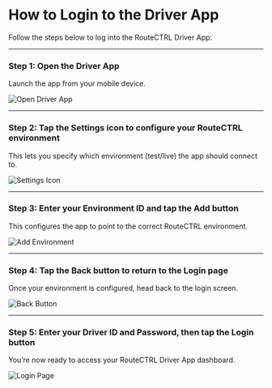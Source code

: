 # How to Login to the Driver App

Follow the steps below to log into the RouteCTRL Driver App:

---

### Step 1: Open the Driver App

Launch the app from your mobile device.

![Open Driver App](../assets/step1-image.png)

---

### Step 2: Tap the **Settings** icon to configure your RouteCTRL environment

This lets you specify which environment (test/live) the app should connect to.

![Settings Icon](../assets/step2-image.png)

---

### Step 3: Enter your **Environment ID** and tap the **Add** button

This configures the app to point to the correct RouteCTRL environment.

![Add Environment](../assets/step3-image.png)

---

### Step 4: Tap the **Back** button to return to the Login page

Once your environment is configured, head back to the login screen.

![Back Button](../assets/step4-image.png)

---

### Step 5: Enter your **Driver ID** and **Password**, then tap the **Login** button

You’re now ready to access your RouteCTRL Driver App dashboard.

![Login Page](../assets/step5-image.png)

